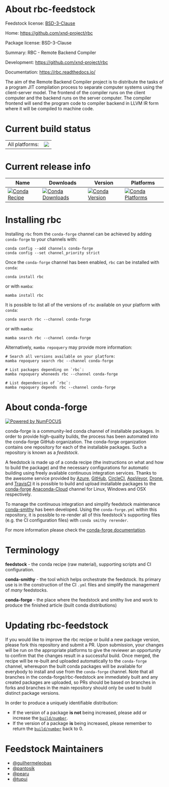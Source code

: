 About rbc-feedstock
===================

Feedstock license: [BSD-3-Clause](https://github.com/conda-forge/rbc-feedstock/blob/main/LICENSE.txt)

Home: https://github.com/xnd-project/rbc

Package license: BSD-3-Clause

Summary: RBC - Remote Backend Compiler

Development: https://github.com/xnd-project/rbc

Documentation: https://rbc.readthedocs.io/

The aim of the Remote Backend Compiler project is to distribute
the tasks of a program JIT compilation process to separate
computer systems using the client-server model. The frontend of
the compiler runs on the client computer and the backend runs on
the server computer. The compiler frontend will send the program
code to compiler backend in LLVM IR form where it will be compiled
to machine code.


Current build status
====================


<table><tr><td>All platforms:</td>
    <td>
      <a href="https://dev.azure.com/conda-forge/feedstock-builds/_build/latest?definitionId=7317&branchName=main">
        <img src="https://dev.azure.com/conda-forge/feedstock-builds/_apis/build/status/rbc-feedstock?branchName=main">
      </a>
    </td>
  </tr>
</table>

Current release info
====================

| Name | Downloads | Version | Platforms |
| --- | --- | --- | --- |
| [![Conda Recipe](https://img.shields.io/badge/recipe-rbc-green.svg)](https://anaconda.org/conda-forge/rbc) | [![Conda Downloads](https://img.shields.io/conda/dn/conda-forge/rbc.svg)](https://anaconda.org/conda-forge/rbc) | [![Conda Version](https://img.shields.io/conda/vn/conda-forge/rbc.svg)](https://anaconda.org/conda-forge/rbc) | [![Conda Platforms](https://img.shields.io/conda/pn/conda-forge/rbc.svg)](https://anaconda.org/conda-forge/rbc) |

Installing rbc
==============

Installing `rbc` from the `conda-forge` channel can be achieved by adding `conda-forge` to your channels with:

```
conda config --add channels conda-forge
conda config --set channel_priority strict
```

Once the `conda-forge` channel has been enabled, `rbc` can be installed with `conda`:

```
conda install rbc
```

or with `mamba`:

```
mamba install rbc
```

It is possible to list all of the versions of `rbc` available on your platform with `conda`:

```
conda search rbc --channel conda-forge
```

or with `mamba`:

```
mamba search rbc --channel conda-forge
```

Alternatively, `mamba repoquery` may provide more information:

```
# Search all versions available on your platform:
mamba repoquery search rbc --channel conda-forge

# List packages depending on `rbc`:
mamba repoquery whoneeds rbc --channel conda-forge

# List dependencies of `rbc`:
mamba repoquery depends rbc --channel conda-forge
```


About conda-forge
=================

[![Powered by
NumFOCUS](https://img.shields.io/badge/powered%20by-NumFOCUS-orange.svg?style=flat&colorA=E1523D&colorB=007D8A)](https://numfocus.org)

conda-forge is a community-led conda channel of installable packages.
In order to provide high-quality builds, the process has been automated into the
conda-forge GitHub organization. The conda-forge organization contains one repository
for each of the installable packages. Such a repository is known as a *feedstock*.

A feedstock is made up of a conda recipe (the instructions on what and how to build
the package) and the necessary configurations for automatic building using freely
available continuous integration services. Thanks to the awesome service provided by
[Azure](https://azure.microsoft.com/en-us/services/devops/), [GitHub](https://github.com/),
[CircleCI](https://circleci.com/), [AppVeyor](https://www.appveyor.com/),
[Drone](https://cloud.drone.io/welcome), and [TravisCI](https://travis-ci.com/)
it is possible to build and upload installable packages to the
[conda-forge](https://anaconda.org/conda-forge) [Anaconda-Cloud](https://anaconda.org/)
channel for Linux, Windows and OSX respectively.

To manage the continuous integration and simplify feedstock maintenance
[conda-smithy](https://github.com/conda-forge/conda-smithy) has been developed.
Using the ``conda-forge.yml`` within this repository, it is possible to re-render all of
this feedstock's supporting files (e.g. the CI configuration files) with ``conda smithy rerender``.

For more information please check the [conda-forge documentation](https://conda-forge.org/docs/).

Terminology
===========

**feedstock** - the conda recipe (raw material), supporting scripts and CI configuration.

**conda-smithy** - the tool which helps orchestrate the feedstock.
                   Its primary use is in the construction of the CI ``.yml`` files
                   and simplify the management of *many* feedstocks.

**conda-forge** - the place where the feedstock and smithy live and work to
                  produce the finished article (built conda distributions)


Updating rbc-feedstock
======================

If you would like to improve the rbc recipe or build a new
package version, please fork this repository and submit a PR. Upon submission,
your changes will be run on the appropriate platforms to give the reviewer an
opportunity to confirm that the changes result in a successful build. Once
merged, the recipe will be re-built and uploaded automatically to the
`conda-forge` channel, whereupon the built conda packages will be available for
everybody to install and use from the `conda-forge` channel.
Note that all branches in the conda-forge/rbc-feedstock are
immediately built and any created packages are uploaded, so PRs should be based
on branches in forks and branches in the main repository should only be used to
build distinct package versions.

In order to produce a uniquely identifiable distribution:
 * If the version of a package **is not** being increased, please add or increase
   the [``build/number``](https://docs.conda.io/projects/conda-build/en/latest/resources/define-metadata.html#build-number-and-string).
 * If the version of a package **is** being increased, please remember to return
   the [``build/number``](https://docs.conda.io/projects/conda-build/en/latest/resources/define-metadata.html#build-number-and-string)
   back to 0.

Feedstock Maintainers
=====================

* [@guilhermeleobas](https://github.com/guilhermeleobas/)
* [@pantosik](https://github.com/pantosik/)
* [@pearu](https://github.com/pearu/)
* [@tupui](https://github.com/tupui/)

